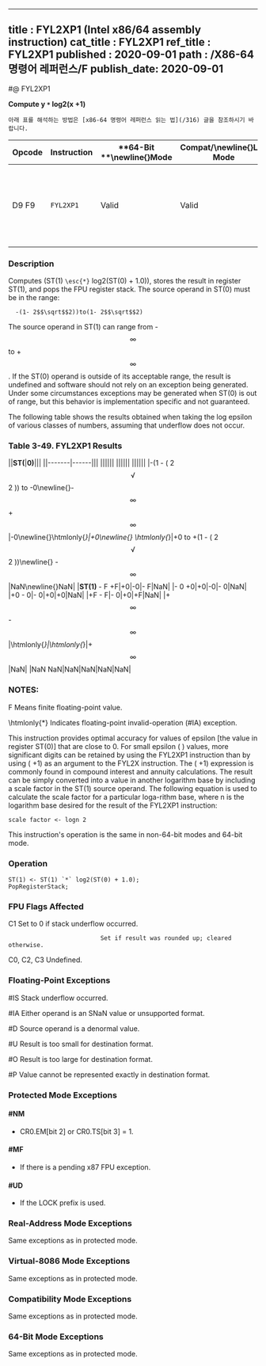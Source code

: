 ----------------------------
title : FYL2XP1 (Intel x86/64 assembly instruction)
cat_title : FYL2XP1
ref_title : FYL2XP1
published : 2020-09-01
path : /X86-64 명령어 레퍼런스/F
publish_date: 2020-09-01
----------------------------


#@ FYL2XP1

**Compute y `*` log2(x +1)**

```lec-info
아래 표를 해석하는 방법은 [x86-64 명령어 레퍼런스 읽는 법](/316) 글을 참조하시기 바랍니다.
```

|**Opcode**|**Instruction**|**64-Bit **\newline{}**Mode**|**Compat/**\newline{}**Leg Mode**|**Description**|
|----------|---------------|-----------------------------|---------------------------------|---------------|
|D9 F9|`FYL2XP1` |Valid|Valid|Replace ST(1) with ST(1) `*` log2(ST(0) + 1.0) and pop the register stack.|
### Description


Computes (ST(1) `\esc{*}` log2(ST(0) + 1.0)), stores the result in register ST(1), and pops the FPU register stack. The source operand in ST(0) must be in the range:

      -(1- 2$$\sqrt$$2))to(1- 2$$\sqrt$$2)

The source operand in ST(1) can range from -$$\infty$$ to +$$\infty$$. If the ST(0) operand is outside of its acceptable range, the result is undefined and software should not rely on an exception being generated. Under some circumstances exceptions may be generated when ST(0) is out of range, but this behavior is implementation specific and not guaranteed.

The following table shows the results obtained when taking the log epsilon of various classes of numbers, assuming that underflow does not occur.

### Table 3-49.  FYL2XP1 Results


||**ST(**|**0)**|||
||-------|------|||
||||||
||||||
||||||
|-(1 - ( 2$$\sqrt$$2 )) to -0\newline{}- $$\infty$$ +$$\infty$$|-0\newline{}\htmlonly{*}|+0\newline{} \htmlonly{*}|+0 to +(1 - ( 2$$\sqrt$$2 ))\newline{}          - $$\infty$$|NaN\newline{}NaN|
|**ST(1)** - F +F|+0|-0|- F|NaN|
|- 0 +0|+0|-0|- 0|NaN|
|+0 - 0|- 0|+0|+0|NaN|
|+F - F|- 0|+0|+F|NaN|
|+$$\infty$$ - $$\infty$$|\htmlonly{*}|\htmlonly{*}|+$$\infty$$|NaN|
|NaN NaN|NaN|NaN|NaN|NaN|
###  NOTES:


F Means finite floating-point value.

 \htmlonly{*} Indicates floating-point invalid-operation (#IA) exception.

This instruction provides optimal accuracy for values of epsilon [the value in register ST(0)] that are close to 0. For small epsilon (
) values, more significant digits can be retained by using the FYL2XP1 instruction than by using (
+1) as an argument to the FYL2X instruction. The (
+1) expression is commonly found in compound interest and annuity calculations. The result can be simply converted into a value in another logarithm base by including a scale factor in the ST(1) source operand. The following equation is used to calculate the scale factor for a particular loga-rithm base, where n is the logarithm base desired for the result of the FYL2XP1 instruction:

    scale factor <- logn 2

This instruction's operation is the same in non-64-bit modes and 64-bit mode.


### Operation

```info-verb
ST(1) <- ST(1) `*` log2(ST(0) + 1.0);
PopRegisterStack;
```
### FPU Flags Affected


C1 Set to 0 if stack underflow occurred.

                              Set if result was rounded up; cleared otherwise.

C0, C2, C3  Undefined.

### Floating-Point Exceptions


#IS Stack underflow occurred.

#IA Either operand is an SNaN value or unsupported format.

#D Source operand is a denormal value.

#U Result is too small for destination format.

#O Result is too large for destination format.

#P Value cannot be represented exactly in destination format.


### Protected Mode Exceptions

#### #NM
* CR0.EM[bit 2] or CR0.TS[bit 3] = 1.

#### #MF
* If there is a pending x87 FPU exception.

#### #UD
* If the LOCK prefix is used.

### Real-Address Mode Exceptions



Same exceptions as in protected mode.


### Virtual-8086 Mode Exceptions



Same exceptions as in protected mode.


### Compatibility Mode Exceptions



Same exceptions as in protected mode.


### 64-Bit Mode Exceptions



Same exceptions as in protected mode.


